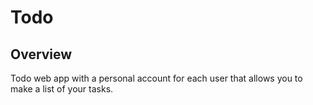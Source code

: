 # Todo

## Overview

Todo web app with a personal account for each user that allows you to make a list of your tasks.
